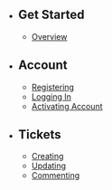 - ## Get Started
    - [Overview](/docs/{{version}}/overview)

- ## Account
    - [Registering](/docs/{{version}}/registering)
    - [Logging In](/docs/{{version}}/login)
    - [Activating Account](/docs/{{version}}/activating)

- ## Tickets
    - [Creating](/docs/{{version}}/ticket-create)
    - [Updating](/docs/{{version}}/ticket-update)
    - [Commenting](/docs/{{version}}/ticket-comment)